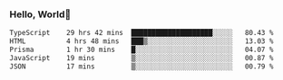 
### Hello, World🐤

<!--START_SECTION:waka-->

```txt
TypeScript    29 hrs 42 mins  ████████████████████░░░░░   80.43 %
HTML          4 hrs 48 mins   ███▒░░░░░░░░░░░░░░░░░░░░░   13.03 %
Prisma        1 hr 30 mins    █░░░░░░░░░░░░░░░░░░░░░░░░   04.07 %
JavaScript    19 mins         ▒░░░░░░░░░░░░░░░░░░░░░░░░   00.87 %
JSON          17 mins         ▒░░░░░░░░░░░░░░░░░░░░░░░░   00.79 %
```

<!--END_SECTION:waka-->
